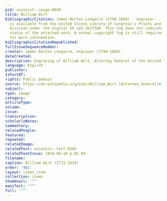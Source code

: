 ```yaml
---
pid: unionist--image-0050
title: William Wirt
bibliographicCitation: James Barton Longacre (1794-1869) - engraver. - This image
  is available from the United States Library of Congress's Prints and Photographs
  division under the digital ID cph.3b37500. This tag does not indicate the copyright
  status of the attached work. A normal copyright tag is still required. See Commons:Licensing
  for more information.
bibliographicCitationRepublished: 
fullIssueSequenceNumber: 
creator: James Barton Longacre, engraver (1794-1869)
dateCreated: 
description: Engraving of William Wirt, Attorney General of the United States
language: English
publisher: 
IsPartOf: 
rights: Public Domain
source: https://en.wikipedia.org/wiki/William_Wirt_(Attorney_General)#/media/File:Attorney_General_William_Wirt.jpg
subject: 
type: image
category: 
articleType: 
volume: 
issue: 
transcription: 
scholarlyNotes: 
commentary: 
relatedPeople: 
featured: 
repeated: 
relatedImage: 
relatedText: unionist--text-0304
relatedTextIssue: 1834-04-10 p.01.04
filename: 
caption: William Wirt (1772-1834)
order: '461'
layout: items_item
collection: items
thumbnail: '""'
manifest: '""'
full: '""'
---
```

